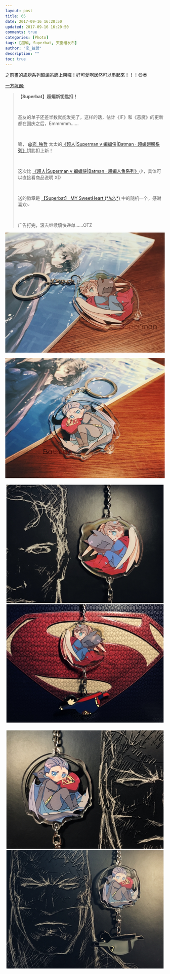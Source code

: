 ```yaml
---
layout: post
title: 65
date: 2017-09-16 16:20:50
updated: 2017-09-16 16:20:50
comments: true
categories: [Photo]
tags: [超蝙, Superbat, 天窗组发布]
author: "恋_独哲"
description: ""
toc: true
---
```


<p dir="ltr"  >之前畫的翅膀系列超蝙吊飾上架囉！好可愛啊居然可以串起來！！！😍😍</p> 
<p reblogfrom="reblogfrom"  ><a target="_blank" href="http://tczyfkb.lofter.com/post/1dcfdf5c_1128f3e6"  >一方坑霸:</a></p> 
<blockquote> 
 <p><strong>【Superbat】超蝙新钥匙扣！</strong></p> 
 <p><br /></p> 
 <p>基友的单子还差半数就能发完了，这样的话，估计《IF》和《恶魔》的更新都在国庆之后，Emmmmm……</p> 
 <p><br /></p> 
 <p>嘛，&nbsp;<a target="_blank" loftermentionblogid="491097680" href="http://www.lofter.com/mentionredirect.do?blogId=491097680"  >@恋_独哲</a>&nbsp;太太的<a target="_blank" rel="nofollow" href="https://item.taobao.com/item.htm?id=558306456179"  >《超人|Superman v 蝙蝠侠|Batman&nbsp;&middot;&nbsp;超蝙翅膀系列》</a>钥匙扣上新！</p> 
 <p><br /></p> 
 <p>这次比&nbsp;<a target="_blank" rel="nofollow" href="https://item.taobao.com/item.htm?spm=a1z10.1-c.w4004-2782549831.20.45ee61bbk9sxho&amp;id=539724590792"  >《超人|Superman v 蝙蝠侠|Batman&nbsp;&middot;&nbsp;超蝙人鱼系列》</a>小，具体可以直接看商品说明 XD</p> 
 <p><br /></p> 
 <p>送的徽章是&nbsp;<a target="_blank" href="http://tczyfkb.lofter.com/post/1dcfdf5c_ffcf1b6"  >【Superbat】 MY SweetHeart (*/ω╲*)</a>&nbsp;中的随机一个，感谢喜欢~</p> 
 <p><br /></p> 
 <p>广告打完，滚去继续填快递单……OTZ</p> 
</blockquote>

![](https://raw.githubusercontent.com/alicewish/maple50821/master/img_MmVWWlBaVDJVK0Uxa2lHcG54RTZRcGo0aU5nUldLOGVhNnM5QjhUVk9zSU42OW81RU0rTWN3PT0.jpg)

![](https://raw.githubusercontent.com/alicewish/maple50821/master/img_MmVWWlBaVDJVK0Uxa2lHcG54RTZRckxtamNZL29MYUdVVDU4K2pxOE5xOFkxRWsxRm5qM0t3PT0.jpg)

![](https://raw.githubusercontent.com/alicewish/maple50821/master/img_MmVWWlBaVDJVK0Uxa2lHcG54RTZRazFaaDlxWFRxalV1dk9DWHVVWnlZelhPbFpnNWtvRFhBPT0.jpg)

![](https://raw.githubusercontent.com/alicewish/maple50821/master/img_MmVWWlBaVDJVK0Uxa2lHcG54RTZRZ1R6eW9sUnAwOTlTZzBPRGxKVTJJQTQvd013WHI5c0JnPT0.jpg)